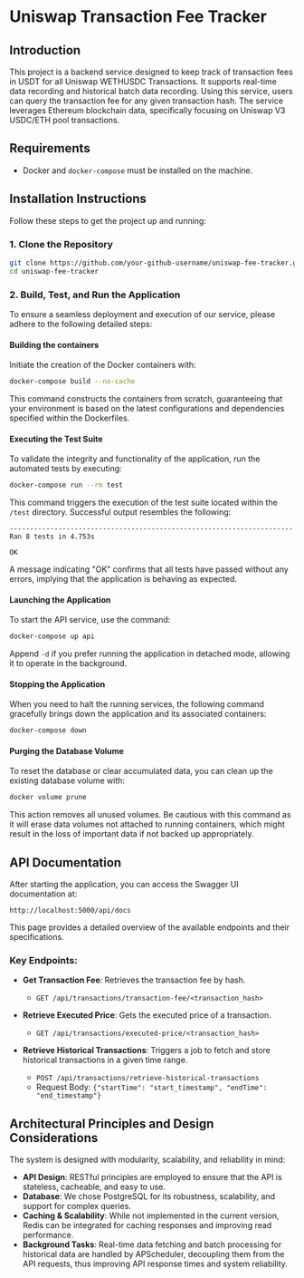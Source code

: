 # Uniswap Transaction Fee Tracker

## Introduction

This project is a backend service designed to keep track of transaction fees in USDT for all Uniswap WETHUSDC Transactions. It supports real-time data recording and historical batch data recording. Using this service, users can query the transaction fee for any given transaction hash. The service leverages Ethereum blockchain data, specifically focusing on Uniswap V3 USDC/ETH pool transactions.

## Requirements

- Docker and `docker-compose` must be installed on the machine.

## Installation Instructions

Follow these steps to get the project up and running:

### 1. Clone the Repository

```sh
git clone https://github.com/your-github-username/uniswap-fee-tracker.git
cd uniswap-fee-tracker
```
### 2. Build, Test, and Run the Application

To ensure a seamless deployment and execution of our service, please adhere to the following detailed steps:

#### **Building the containers**

Initiate the creation of the Docker containers with:

```sh
docker-compose build --no-cache
```

This command constructs the containers from scratch, guaranteeing that your environment is based on the latest configurations and dependencies specified within the Dockerfiles.

#### **Executing the Test Suite**

To validate the integrity and functionality of the application, run the automated tests by executing:

```sh
docker-compose run --rm test
```

This command triggers the execution of the test suite located within the `/test` directory. Successful output resembles the following:

```
----------------------------------------------------------------------
Ran 8 tests in 4.753s

OK
```

A message indicating "OK" confirms that all tests have passed without any errors, implying that the application is behaving as expected.

#### **Launching the Application**

To start the API service, use the command:

```sh
docker-compose up api
```

Append `-d` if you prefer running the application in detached mode, allowing it to operate in the background.

#### **Stopping the Application**

When you need to halt the running services, the following command gracefully brings down the application and its associated containers:

```sh
docker-compose down
```

#### **Purging the Database Volume**

To reset the database or clear accumulated data, you can clean up the existing database volume with:

```sh
docker volume prune
```

This action removes all unused volumes. Be cautious with this command as it will erase data volumes not attached to running containers, which might result in the loss of important data if not backed up appropriately.

## API Documentation

After starting the application, you can access the Swagger UI documentation at:

```
http://localhost:5000/api/docs
```

This page provides a detailed overview of the available endpoints and their specifications.

### Key Endpoints:

- **Get Transaction Fee**: Retrieves the transaction fee by hash.
    - `GET /api/transactions/transaction-fee/<transaction_hash>`

- **Retrieve Executed Price**: Gets the executed price of a transaction.
    - `GET /api/transactions/executed-price/<transaction_hash>`

- **Retrieve Historical Transactions**: Triggers a job to fetch and store historical transactions in a given time range.
    - `POST /api/transactions/retrieve-historical-transactions` 
    - Request Body: `{"startTime": "start_timestamp", "endTime": "end_timestamp"}`

## Architectural Principles and Design Considerations

The system is designed with modularity, scalability, and reliability in mind:

- **API Design**: RESTful principles are employed to ensure that the API is stateless, cacheable, and easy to use.
- **Database**: We chose PostgreSQL for its robustness, scalability, and support for complex queries.
- **Caching & Scalability**: While not implemented in the current version, Redis can be integrated for caching responses and improving read performance.
- **Background Tasks**: Real-time data fetching and batch processing for historical data are handled by APScheduler, decoupling them from the API requests, thus improving API response times and system reliability.
